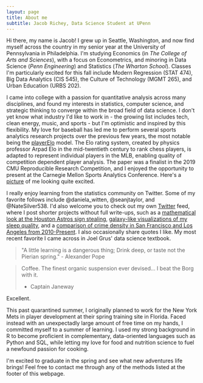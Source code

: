 ```yaml
---
layout: page
title: About me
subtitle: Jacob Richey, Data Science Student at UPenn
---
```


Hi there, my name is Jacob! I grew up in Seattle, Washington, and now find myself across the country in my senior year at the University of Pennsylvania in Philadelphia. I'm studying Economics (in *The College of Arts and Sciences*), with a focus on Econometrics, and minoring in Data Science (*Penn Engineering*) and Statistics (*The Wharton School*). Classes I'm particularly excited for this fall include Modern Regression (STAT 474), Big Data Analytics (CIS 545), the Culture of Technology (MGMT 265), and Urban Education (URBS 202). 

I came into college with a passion for quantitative analysis across many disciplines, and found my interests in statistics, computer science, and strategic thinking to converge within the broad field of data science. I don't yet know what industry I'd like to work in - the growing list includes tech, clean energy, music, and sports - but I'm optimistic and inspired by this flexibility. My love for baseball has led me to perform several sports analytics research projects over the previous few years, the most notable being the [playerElo](https://jacobrichey.github.io/2019-09-10-playerElo-2019/) model. The Elo rating system, created by physics professor Arpad Elo in the mid-twentieth century to rank chess players, is adapted to represent individual players in the MLB, enabling quality of competition dependent player analysis. The paper was a finalist in the 2019 CMU Reproducible Research Competition, and I enjoyed the opportunity to present at the Carnegie Mellon Sports Analytics Conference. Here's a [picture](https://twitter.com/CMU_Stats/status/1191118563106361347?s=20) of me looking quite excited. 

I really enjoy learning from the statistics community on Twitter. Some of my favorite follows include @daniela_witten, @seanjtaylor, and @NateSilver538. I'd also welcome you to check out my own [Twitter](https://twitter.com/Richey_Jacob) feed, where I post shorter projects without full write-ups, such as a [mathematical look at the Houston Astros sign stealing](https://twitter.com/Richey_Jacob/status/1262454513283166208), [galaxy-like visualizations of my sleep quality](https://twitter.com/Richey_Jacob/status/1196596855100104704), and a [comparison of crime density in San Francisco and Los Angeles from 2010-Present](https://twitter.com/Richey_Jacob/status/1189950161566330880). I also occasionally share quotes I like. My most recent favorite I came across in Joel Grus' data science textbook.
> "A little learning is a dangerous thing; Drink deep, or taste not the Pierian spring." - Alexander Pope

> Coffee. The finest organic suspension ever devised... I beat the Borg with it.
> - Captain Janeway

Excellent.

This past quarantined summer, I originally planned to work for the New York Mets in player development at their spring training site in Florida. Faced instead with an unexpectadly large amount of free time on my hands, I committed myself to a summer of learning. I used my strong background in R to become proficient in complementary, data-oriented languages such as Python and SQL, while letting my love for food and nutrition science to fuel a newfound passion for cooking.  

I'm excited to graduate in the spring and see what new adventures life brings! Feel free to contact me through any of the methods listed at the footer of this webpage.
